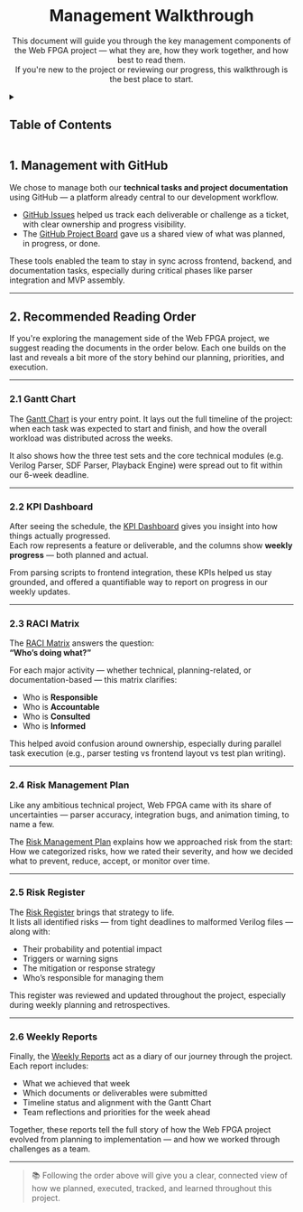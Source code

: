<h1 align="center"> Management Walkthrough </h1>

<p align="center">
This document will guide you through the key management components of the Web FPGA project — what they are, how they work together, and how best to read them. <br>
If you're new to the project or reviewing our progress, this walkthrough is the best place to start.
</p>

<details>
<summary>

## Table of Contents

</summary>

- [Table of Contents](#table-of-contents)
- [1. Management with GitHub](#1-management-with-github)
- [2. Recommended Reading Order](#2-recommended-reading-order)
  - [2.1 Gantt Chart](#21-gantt-chart)
  - [2.2 KPI Dashboard](#22-kpi-dashboard)
  - [2.3 RACI Matrix](#23-raci-matrix)
  - [2.4 Risk Management Plan](#24-risk-management-plan)
  - [2.5 Risk Register](#25-risk-register)
  - [2.6 Weekly Reports](#26-weekly-reports)

</details>

## 1. Management with GitHub

We chose to manage both our **technical tasks and project documentation** using GitHub — a platform already central to our development workflow.

- [GitHub Issues](https://github.com/algosup/2024-2025-project-4-web-fpga-team-8/issues) helped us track each deliverable or challenge as a ticket, with clear ownership and progress visibility.
- The [GitHub Project Board](https://github.com/orgs/algosup/projects/59) gave us a shared view of what was planned, in progress, or done.

These tools enabled the team to stay in sync across frontend, backend, and documentation tasks, especially during critical phases like parser integration and MVP assembly.

---

## 2. Recommended Reading Order

If you're exploring the management side of the Web FPGA project, we suggest reading the documents in the order below. Each one builds on the last and reveals a bit more of the story behind our planning, priorities, and execution.

---

### 2.1 Gantt Chart

The [Gantt Chart](https://github.com/orgs/algosup/projects/59/views/4) is your entry point. It lays out the full timeline of the project: when each task was expected to start and finish, and how the overall workload was distributed across the weeks.

It also shows how the three test sets and the core technical modules (e.g. Verilog Parser, SDF Parser, Playback Engine) were spread out to fit within our 6-week deadline.

---

### 2.2 KPI Dashboard

After seeing the schedule, the [KPI Dashboard](/documents/management/KPIs.pdf) gives you insight into how things actually progressed.  
Each row represents a feature or deliverable, and the columns show **weekly progress** — both planned and actual.

From parsing scripts to frontend integration, these KPIs helped us stay grounded, and offered a quantifiable way to report on progress in our weekly updates.

---

### 2.3 RACI Matrix

The [RACI Matrix](/documents/management/raciMatrix.pdf) answers the question:  
**“Who’s doing what?”**

For each major activity — whether technical, planning-related, or documentation-based — this matrix clarifies:
- Who is **Responsible**
- Who is **Accountable**
- Who is **Consulted**
- Who is **Informed**

This helped avoid confusion around ownership, especially during parallel task execution (e.g., parser testing vs frontend layout vs test plan writing).

---

### 2.4 Risk Management Plan

Like any ambitious technical project, Web FPGA came with its share of uncertainties — parser accuracy, integration bugs, and animation timing, to name a few.

The [Risk Management Plan](/documents/management/riskManagementPlan.md) explains how we approached risk from the start:  
How we categorized risks, how we rated their severity, and how we decided what to prevent, reduce, accept, or monitor over time.

---

### 2.5 Risk Register

The [Risk Register](/documents/management/riskRegister.pdf) brings that strategy to life.  
It lists all identified risks — from tight deadlines to malformed Verilog files — along with:

- Their probability and potential impact  
- Triggers or warning signs  
- The mitigation or response strategy  
- Who’s responsible for managing them  

This register was reviewed and updated throughout the project, especially during weekly planning and retrospectives.

---

### 2.6 Weekly Reports

Finally, the [Weekly Reports](/documents/management/weekly_reports/) act as a diary of our journey through the project.  
Each report includes:

- What we achieved that week  
- Which documents or deliverables were submitted  
- Timeline status and alignment with the Gantt Chart  
- Team reflections and priorities for the week ahead

Together, these reports tell the full story of how the Web FPGA project evolved from planning to implementation — and how we worked through challenges as a team.

---

> 📚 Following the order above will give you a clear, connected view of how we planned, executed, tracked, and learned throughout this project.
